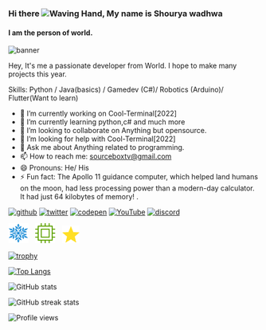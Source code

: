 ### Hi there <img src="https://raw.githubusercontent.com/Tarikul-Islam-Anik/Animated-Fluent-Emojis/master/Emojis/Hand%20gestures/Waving%20Hand.png" alt="Waving Hand" width="25" height="25" />, My name is Shourya wadhwa
#### I am the person of world.
![banner](https://user-images.githubusercontent.com/71631493/175268923-3037d11b-c4b8-48a4-8b31-cac5637aebc9.png)

Hey, It's me a passionate developer from World. I hope to make many projects this year.

Skills: Python / Java(basics) / Gamedev (C#)/ Robotics (Arduino)/ Flutter(Want to learn)

- 🔭 I’m currently working on Cool-Terminal[2022] 
- 🌱 I’m currently learning python,c# and much more 
- 👯 I’m looking to collaborate on Anything but opensource. 
- 🤔 I’m looking for help with Cool-Terminal[2022] 
- 💬 Ask me about Anything related to programming.  
- 📫 How to reach me: sourceboxtv@gmail.com 
- 😄 Pronouns: He/ His 
- ⚡ Fun fact: The Apollo 11 guidance computer, which helped land humans on the moon, had less processing power than a modern-day calculator. It had just 64 kilobytes of memory! .


[<img src='https://cdn.jsdelivr.net/npm/simple-icons@3.0.1/icons/github.svg' alt='github' height='40'>](https://github.com/Coderlogy)  [<img src='https://cdn.jsdelivr.net/npm/simple-icons@3.0.1/icons/twitter.svg' alt='twitter' height='40'>](https://twitter.com/@WadhwaShourya)  [<img src='https://cdn.jsdelivr.net/npm/simple-icons@3.0.1/icons/codepen.svg' alt='codepen' height='40'>](https://codepen.io/Coderlogy)  [<img src='https://cdn.jsdelivr.net/npm/simple-icons@3.0.1/icons/youtube.svg' alt='YouTube' height='40'>](https://www.youtube.com/channel/UC4-BRxXYcfADtkPa_qE1Xhw)  [<img src='https://cdn.jsdelivr.net/npm/simple-icons@3.0.1/icons/discord.svg' alt='discord' height='40'>](https://discord.com/invite/gGugvbs)  

<a href='https://archiveprogram.github.com/'><img src='https://raw.githubusercontent.com/acervenky/animated-github-badges/master/assets/acbadge.gif' width='40' height='40'></a> <a href='https://docs.github.com/en/developers'><img src='https://raw.githubusercontent.com/acervenky/animated-github-badges/master/assets/devbadge.gif' width='40' height='40'></a> <a href='https://stars.github.com/'><img src='https://raw.githubusercontent.com/acervenky/animated-github-badges/master/assets/starbadge.gif' width='35' height='35'></a> 

[![trophy](https://github-profile-trophy.vercel.app/?username=CoderLogy)](https://github.com/ryo-ma/github-profile-trophy)

[![Top Langs](https://github-readme-stats.vercel.app/api/top-langs/?username=Coderlogy)](https://github.com/anuraghazra/github-readme-stats)

![GitHub stats](https://github-readme-stats.vercel.app/api?username=Coderlogy&show_icons=true)  

[//]: < ![GitHub Activity Graph](https://activity-graph.herokuapp.com/graph?username=Coderlogy)  >

[//]: < ![GitHub metrics](https://metrics.lecoq.io/Coderlogy)  >

![GitHub streak stats](https://github-readme-streak-stats.herokuapp.com/?user=Coderlogy)  

![Profile views](https://gpvc.arturio.dev/Coderlogy)  
